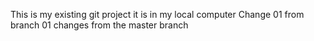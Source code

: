 This is my existing git project 
it is in my local computer
Change 01 from branch 01
changes from the master branch